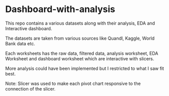 # Dashboard-with-analysis
This repo contains a various datasets along with their analysis, EDA and Interactive dashboard.

The datasets are taken from various sources like Quandl, Kaggle, World Bank data etc.

Each worksheets has the raw data, filtered data, analysis worksheet, EDA Worksheet and dashboard worksheet which are interactive with slicers.

More analysis could have been implemented but I restricted to what I saw fit best.

Note: Slicer was used to make each pivot chart responsive to the connection of the slicer.
